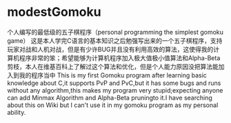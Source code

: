 # modestGomoku
个人编写的最低级的五子棋程序（personal programming the simplest gomoku game）
这是本人学完C语言的基本知识之后勉强写出来的一个五子棋程序，支持玩家对战和人机对战，但是有少许BUG并且没有利用高效的算法，这使得我的计算机程序非常的笨；希望能够为计算机程序加入极大值极小值算法和Alpha-Beta剪枝，本人在维基百科上了解过这个算法和优化，但是个人能力原因没把算法能加入到我的程序当中
This is my first Gomoku program after learning basic knowledge about C,it supports PvP and PvC,but it has some bugs and runs without any algorithm,this makes my program very stupid;expecting anyone can add Minmax Algorithm and Alpha-Beta pruningto it.I have searching about this on Wiki but I can't use it in my  gomoku program as my personal ability.
